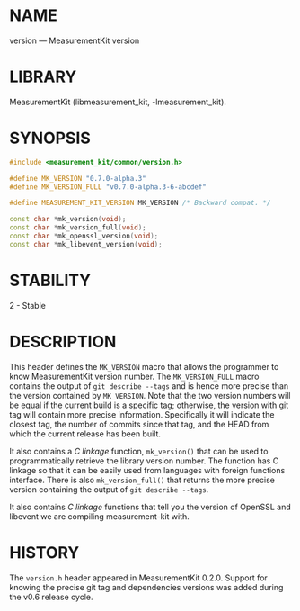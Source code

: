 # NAME
version &mdash; MeasurementKit version

# LIBRARY
MeasurementKit (libmeasurement_kit, -lmeasurement_kit).

# SYNOPSIS
```C++
#include <measurement_kit/common/version.h>

#define MK_VERSION "0.7.0-alpha.3"
#define MK_VERSION_FULL "v0.7.0-alpha.3-6-abcdef"

#define MEASUREMENT_KIT_VERSION MK_VERSION /* Backward compat. */

const char *mk_version(void);
const char *mk_version_full(void);
const char *mk_openssl_version(void);
const char *mk_libevent_version(void);
```

# STABILITY

2 - Stable

# DESCRIPTION

This header defines the `MK_VERSION` macro that allows the programmer
to know MeasurementKit version number. The `MK_VERSION_FULL` macro
contains the output of `git describe --tags` and is hence more precise
than the version contained by `MK_VERSION`. Note that the two version numbers
will be equal if the current build is a specific tag; otherwise, the version
with git tag will contain more precise information. Specifically it will
indicate the closest tag, the number of commits since that tag, and the HEAD
from which the current release has been built.

It also contains a *C linkage* function, `mk_version()` that can be used
to programmatically retrieve the library version number. The function has C
linkage so that it can be easily used from languages with foreign functions
interface. There is also `mk_version_full()` that returns the more
precise version containing the output of `git describe --tags`.

It also contains *C linkage* functions that tell you the version of OpenSSL
and libevent we are compiling measurement-kit with.

# HISTORY

The `version.h` header appeared in MeasurementKit 0.2.0. Support for
knowing the precise git tag and dependencies versions was added during the
v0.6 release cycle.
